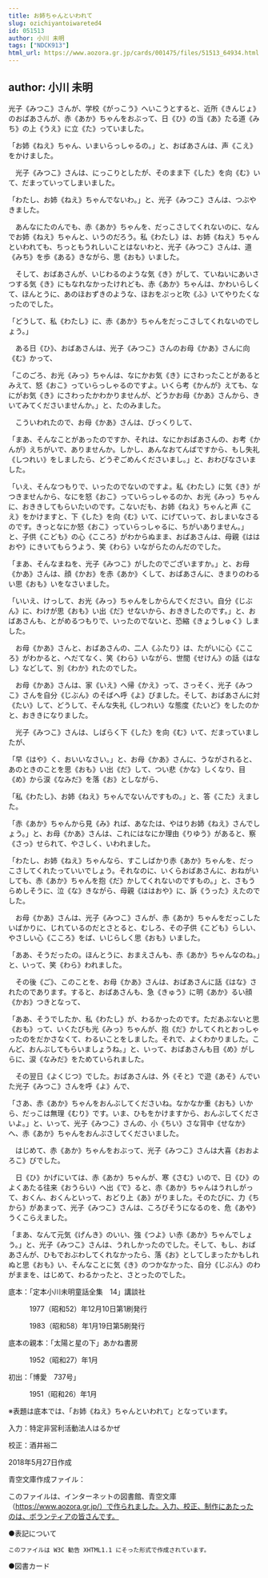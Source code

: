 ```yaml
---
title: お姉ちゃんといわれて
slug: ozichiyantoiwareted4
id: 051513
author: 小川 未明
tags: ["NDCK913"]
html_url: https://www.aozora.gr.jp/cards/001475/files/51513_64934.html
---
```


## author: 小川 未明

光子《みつこ》さんが、学校《がっこう》へいこうとすると、近所《きんじょ》のおばあさんが、赤《あか》ちゃんをおぶって、日《ひ》の当《あ》たる道《みち》の上《うえ》に立《た》っていました。

「お姉《ねえ》ちゃん、いまいらっしゃるの。」と、おばあさんは、声《こえ》をかけました。

　光子《みつこ》さんは、にっこりとしたが、そのまま下《した》を向《む》いて、だまっていってしまいました。

「わたし、お姉《ねえ》ちゃんでないわ。」と、光子《みつこ》さんは、つぶやきました。

　あんなにたのんでも、赤《あか》ちゃんを、だっこさしてくれないのに、なんでお姉《ねえ》ちゃんと、いうのだろう。私《わたし》は、お姉《ねえ》ちゃんといわれても、ちっともうれしいことはないわと、光子《みつこ》さんは、道《みち》を歩《ある》きながら、思《おも》いました。

　そして、おばあさんが、いじわるのような気《き》がして、ていねいにあいさつする気《き》にもなれなかったけれども、赤《あか》ちゃんは、かわいらしくて、ほんとうに、あのほおずきのような、ほおをぷっと吹《ふ》いてやりたくなったのでした。

「どうして、私《わたし》に、赤《あか》ちゃんをだっこさしてくれないのでしょう。」

　ある日《ひ》、おばあさんは、光子《みつこ》さんのお母《かあ》さんに向《む》かって、

「このごろ、お光《みっ》ちゃんは、なにかお気《き》にさわったことがあるとみえて、怒《おこ》っていらっしゃるのですよ。いくら考《かんが》えても、なにがお気《き》にさわったかわかりませんが、どうかお母《かあ》さんから、きいてみてくださいませんか。」と、たのみました。

　こういわれたので、お母《かあ》さんは、びっくりして、

「まあ、そんなことがあったのですか、それは、なにかおばあさんの、お考《かんが》えちがいで、ありませんか。しかし、あんなおてんばですから、もし失礼《しつれい》をしましたら、どうぞごめんくださいまし。」と、おわびなさいました。

「いえ、そんなつもりで、いったのでないのですよ。私《わたし》に気《き》がつきませんから、なにを怒《おこ》っていらっしゃるのか、お光《みっ》ちゃんに、おききしてもらいたいのです。こないだも、お姉《ねえ》ちゃんと声《こえ》をかけますと、下《した》を向《む》いて、にげていって、おしまいなさるのです。きっとなにか怒《おこ》っていらっしゃるに、ちがいありません。」と、子供《こども》の心《こころ》がわからぬまま、おばあさんは、母親《ははおや》にきいてもらうよう、笑《わら》いながらたのんだのでした。

「まあ、そんなまねを、光子《みつこ》がしたのでございますか。」と、お母《かあ》さんは、顔《かお》を赤《あか》くして、おばあさんに、きまりのわるい思《おも》いをなさいました。

「いいえ、けっして、お光《みっ》ちゃんをしからんでください。自分《じぶん》に、わけが思《おも》い出《だ》せないから、おききしたのです。」と、おばあさんも、とがめるつもりで、いったのでないと、恐縮《きょうしゅく》しました。

　お母《かあ》さんと、おばあさんの、二人《ふたり》は、たがいに心《こころ》がわかると、へだてなく、笑《わら》いながら、世間《せけん》の話《はなし》などして、別《わか》れたのでした。

　お母《かあ》さんは、家《いえ》へ帰《かえ》って、さっそく、光子《みつこ》さんを自分《じぶん》のそばへ呼《よ》びました。そして、おばあさんに対《たい》して、どうして、そんな失礼《しつれい》な態度《たいど》をしたのかと、おききになりました。

　光子《みつこ》さんは、しばらく下《した》を向《む》いて、だまっていましたが、

「早《はや》く、おいいなさい。」と、お母《かあ》さんに、うながされると、あのときのことを思《おも》い出《だ》して、つい悲《かな》しくなり、目《め》から涙《なみだ》を落《お》としながら、

「私《わたし》、お姉《ねえ》ちゃんでないんですもの。」と、答《こた》えました。

「赤《あか》ちゃんから見《み》れば、あなたは、やはりお姉《ねえ》さんでしょう。」と、お母《かあ》さんは、これにはなにか理由《りゆう》があると、察《さっ》せられて、やさしく、いわれました。

「わたし、お姉《ねえ》ちゃんなら、すこしばかり赤《あか》ちゃんを、だっこさしてくれたっていいでしょう。それなのに、いくらおばあさんに、おねがいしても、赤《あか》ちゃんを抱《だ》かしてくれないのですもの。」と、さもうらめしそうに、泣《な》きながら、母親《ははおや》に、訴《うった》えたのでした。

　お母《かあ》さんは、光子《みつこ》さんが、赤《あか》ちゃんをだっこしたいばかりに、じれているのだとさとると、むしろ、その子供《こども》らしい、やさしい心《こころ》をば、いじらしく思《おも》いました。

「ああ、そうだったの。ほんとうに、おまえさんも、赤《あか》ちゃんなのね。」と、いって、笑《わら》われました。

　その後《ご》、このことを、お母《かあ》さんは、おばあさんに話《はな》されたのであります。すると、おばあさんも、急《きゅう》に明《あか》るい顔《かお》つきとなって、

「ああ、そうでしたか、私《わたし》が、わるかったのです。ただあぶないと思《おも》って、いくたびも光《みっ》ちゃんが、抱《だ》かしてくれとおっしゃったのをだかさなくて、わるいことをしました。それで、よくわかりました。こんど、おんぶしてもらいましょうね。」と、いって、おばあさんも目《め》がしらに、涙《なみだ》をためていられました。

　その翌日《よくじつ》でした。おばあさんは、外《そと》で遊《あそ》んでいた光子《みつこ》さんを呼《よ》んで、

「さあ、赤《あか》ちゃんをおんぶしてくださいね。なかなか重《おも》いから、だっこは無理《むり》です。いま、ひもをかけますから、おんぶしてくださいよ。」と、いって、光子《みつこ》さんの、小《ちい》さな背中《せなか》へ、赤《あか》ちゃんをおんぶさしてくださいました。

　はじめて、赤《あか》ちゃんをおぶって、光子《みつこ》さんは大喜《おおよろこ》びでした。

　日《ひ》かげにいては、赤《あか》ちゃんが、寒《さむ》いので、日《ひ》のよくあたる往来《おうらい》へ出《で》ると、赤《あか》ちゃんはうれしがって、おくん、おくんといって、おどり上《あ》がりました。そのたびに、力《ちから》があまって、光子《みつこ》さんは、ころびそうになるのを、危《あや》うくこらえました。

「まあ、なんて元気《げんき》のいい、強《つよ》い赤《あか》ちゃんでしょう。」と、光子《みつこ》さんは、うれしかったのでした。そして、もし、おばあさんが、ひもでおぶわしてくれなかったら、落《お》としてしまったかもしれぬと思《おも》い、そんなことに気《き》のつかなかった、自分《じぶん》のわがままを、はじめて、わるかったと、さとったのでした。













底本：「定本小川未明童話全集　14」講談社

　　　1977（昭和52）年12月10日第1刷発行

　　　1983（昭和58）年1月19日第5刷発行

底本の親本：「太陽と星の下」あかね書房

　　　1952（昭和27）年1月

初出：「博愛　737号」

　　　1951（昭和26）年1月

※表題は底本では、「お姉《ねえ》ちゃんといわれて」となっています。

入力：特定非営利活動法人はるかぜ

校正：酒井裕二

2018年5月27日作成

青空文庫作成ファイル：

このファイルは、インターネットの図書館、青空文庫（https://www.aozora.gr.jp/）で作られました。入力、校正、制作にあたったのは、ボランティアの皆さんです。











●表記について


	このファイルは W3C 勧告 XHTML1.1 にそった形式で作成されています。







●図書カード
